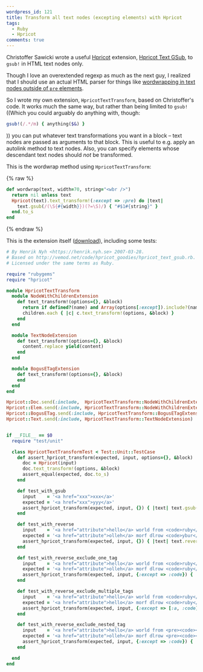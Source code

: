 ```yaml
---
wordpress_id: 121
title: Transform all text nodes (excepting elements) with Hpricot
tags:
  - Ruby
  - Hpricot
comments: true
---
```

Christoffer Sawicki wrote a useful <a href="http://code.whytheluckystiff.net/hpricot/">Hpricot</a> extension, <a href="http://termos.vemod.net/hpricot-goodies">Hpricot Text GSub</a>, to <code>gsub!</code> in HTML text nodes only.

Though I love an overextended regexp as much as the next guy, I realized that I should use an actual HTML parser for things like <a href="/2007/03/ruby-wordwrap-method/">wordwrapping in text nodes outside of <code>pre</code> elements</a>.

So I wrote my own extension, <code>HpricotTextTransform</code>, based on Christoffer's code. It works much the same way, but rather than being limited to <code>gsub!</code> ((Which you could arguably do anything with, though:

``` ruby
gsub!(/.*/m) { anything($&) }
```
)) you can put whatever text transformations you want in a block – text nodes are passed as arguments to that block. This is useful to e.g. apply an autolink method to text nodes. Also, you can specify elements whose descendant text nodes should <em>not</em> be transformed.

<!--more-->

This is the wordwrap method using <code>HpricotTextTransform</code>:

{% raw %}
``` ruby
def wordwrap(text, width=70, string="<wbr />")
  return nil unless text
  Hpricot(text).text_transform!(:except => :pre) do |text|
    text.gsub(/(\S{#{width}})(?=\S)/) { "#$1#{string}" }
  end.to_s
end
```
{% endraw %}

This is the extension itself (<a href="https://henrik.nyh.se/uploads/hpricot_text_transform.rb">download</a>), including some tests:

``` ruby
# By Henrik Nyh <https://henrik.nyh.se> 2007-03-28.
# Based on http://vemod.net/code/hpricot_goodies/hpricot_text_gsub.rb.
# Licensed under the same terms as Ruby.

require "rubygems"
require "hpricot"

module HpricotTextTransform
  module NodeWithChildrenExtension
    def text_transform!(options={}, &block)
      return if defined?(name) and Array(options[:except]).include?(name.to_sym)
      children.each { |c| c.text_transform!(options, &block) }
    end
  end

  module TextNodeExtension
    def text_transform!(options={}, &block)
      content.replace yield(content)
    end
  end

  module BogusETagExtension
    def text_transform!(options={}, &block)
    end
  end
end

Hpricot::Doc.send(:include,  HpricotTextTransform::NodeWithChildrenExtension)
Hpricot::Elem.send(:include, HpricotTextTransform::NodeWithChildrenExtension)
Hpricot::BogusETag.send(:include, HpricotTextTransform::BogusETagExtension)
Hpricot::Text.send(:include, HpricotTextTransform::TextNodeExtension)


if __FILE__ == $0
  require "test/unit"

  class HpricotTextTransformTest < Test::Unit::TestCase
    def assert_hpricot_transform(expected, input, options={}, &block)
      doc = Hpricot(input)
      doc.text_transform!(options, &block)
      assert_equal(expected, doc.to_s)
    end

    def test_with_gsub
      input    = '<a href="xxx">xxx</a>'
      expected = '<a href="xxx">yyy</a>'
      assert_hpricot_transform(expected, input, {}) { |text| text.gsub("x", "y") }
    end

    def test_with_reverse
      input    = '<a href="attribute">hello</a> world from <code>ruby</code>'
      expected = '<a href="attribute">olleh</a> morf dlrow <code>ybur</code>'
      assert_hpricot_transform(expected, input, {}) { |text| text.reverse }
    end

    def test_with_reverse_exclude_one_tag
      input    = '<a href="attribute">hello</a> world from <code>ruby</code>'
      expected = '<a href="attribute">olleh</a> morf dlrow <code>ruby</code>'
      assert_hpricot_transform(expected, input, {:except => :code}) { |text| text.reverse }
    end

    def test_with_reverse_exclude_multiple_tags
      input    = '<a href="attribute">hello</a> world from <code>ruby</code>'
      expected = '<a href="attribute">hello</a> morf dlrow <code>ruby</code>'
      assert_hpricot_transform(expected, input, {:except => [:a, :code]}) { |text| text.reverse }
    end

    def test_with_reverse_exclude_nested_tag
      input    = '<a href="attribute">hello</a> world from <pre><code><a>ruby</a></code></pre>'
      expected = '<a href="attribute">olleh</a> morf dlrow <pre><code><a>ruby</a></code></pre>'
      assert_hpricot_transform(expected, input, {:except => :code}) { |text| text.reverse }
    end

  end
end
```
